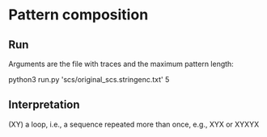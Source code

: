 # Pattern composition 

## Run

Arguments are the file with traces and the maximum pattern length:

python3 run.py 'scs/original_scs.stringenc.txt' 5


## Interpretation

(XY) a loop, i.e., a sequence repeated more than once, e.g., XYX or XYXYX
